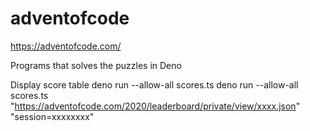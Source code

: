 # adventofcode

https://adventofcode.com/

Programs that solves the puzzles in Deno

Display score table 
deno run --allow-all scores.ts deno run --allow-all scores.ts "https://adventofcode.com/2020/leaderboard/private/view/xxxx.json" "session=xxxxxxxx"
